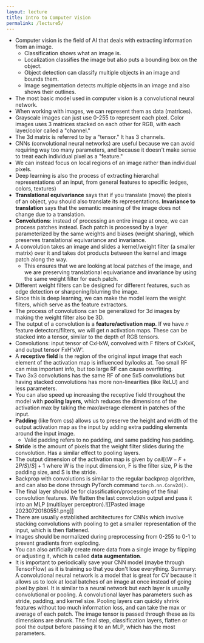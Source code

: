 ```yaml
---
layout: lecture
title: Intro to Computer Vision
permalink: /lecture5/
---
```

- Computer vision is the field of AI that deals with extracting information from an image.
	- Classification shows what an image is.
	- Localization classifies the image but also puts a bounding box on the object.
	- Object detection can classify multiple objects in an image and bounds them.
	- Image segmentation detects multiple objects in an image and also shows their outlines.
- The most basic model used in computer vision is a convolutional neural network.
- When working with images, we can represent them as data (matrices). 
- Grayscale images can just use 0-255 to represent each pixel. Color images uses 3 matrices stacked on each other for RGB, with each layer/color called a "channel."
- The 3d matrix is referred to by a "tensor." It has 3 channels.
- CNNs (convolutional neural networks) are useful because we can avoid requiring way too many parameters, and because it doesn't make sense to treat each individual pixel as a "feature."
- We can instead focus on local regions of an image rather than individual pixels.
- Deep learning is also the process of extracting hierarchal representations of an input, from general features to specific (edges, colors, textures)
- **Translational equivariance** says that if you translate (move) the pixels of an object, you should also translate its representations. **Invariance to translation** says that the semantic meaning of the image does not change due to a translation.
- **Convolutions**: instead of processing an entire image at once, we can process patches instead. Each patch is processed by a layer parameterized by the same weights and biases (weight sharing), which preserves translational equivariance and invariance.
- A convolution takes an image and slides a kernel/weight filter (a smaller matrix) over it and takes dot products between the kernel and image patch along the way. 
	- This ensures that we are looking at local patches of the image, and we are preserving translational equivariance and invariance by using the same weight filter for each patch.
-  Different weight filters can be designed for different features, such as edge detection or sharpening/blurring the image.
- Since this is deep learning, we can make the model learn the weight filters, which serve as the feature extractors.
- The process of convolutions can be generalized for 3d images by making the weight filter also be 3D.
- The output of a convolution is a **feature/activation map**. If we have $n$ feature detectors/filters, we will get $n$ activation maps. These can be stacked into a tensor, similar to the depth of RGB tensors.
- Convolutions: input tensor of CxHxW, convolved with F filters of CxKxK, and output tensor FxH'xW'.
- A **receptive field** is the region of the original input image that each element of the activation map is influenced by/looks at. Too small RF can miss important info, but too large RF can cause overfitting.
- Two 3x3 convolutions has the same RF of one 5x5 convolutions but having stacked convolutions has more non-linearities (like ReLU) and less parameters.
- You can also speed up increasing the receptive field throughout the model with **pooling layers,** which reduces the dimensions of the activation max by taking the max/average element in patches of the input.
- **Padding** (like from css) allows us to preserve the height and width of the output activation map as the input by adding extra padding elements around the input image.
	- Valid padding refers to no padding, and same padding has padding.
- **Stride** is the amount of pixels that the weight filter slides during the convolution. Has a similar effect to pooling layers.
- The output dimension of the activation map is given by $ceil[(W-F+2P/S)/S]+1$ where W is the input dimension, F is the filter size, P is the padding size, and S is the stride.
- Backprop with convolutions is similar to the regular backprop algorithm, and can also be done through PyTorch command `torch.nn.Conv2d()`. 
- The final layer should be for classification/processing of the final convolution features. We flatten the last convolution output and pass it into an MLP (multilayer perceptron).![[Pasted image 20230720180551.png]]
- There are usually established architectures for CNNs which involve stacking convolutions with pooling to get a smaller representation of the input, which is then flattened.
- Images should be normalized during preprocessing from 0-255 to 0-1 to prevent gradients from exploding.
- You can also artificially create more data from a single image by flipping or adjusting it, which is called **data augmentation**.
- It is important to periodically save your CNN model (maybe through TensorFlow) as it is training so that you don't lose everything.
Summary: A convolutional neural network is a model that is great for CV because it allows us to look at local batches of an image at once instead of going pixel by pixel. It is similar to a neural network but each layer is usually convolutional or pooling. A convolutional layer has parameters such as stride, padding, and kernel size. Pooling layers can quickly shrink features without too much information loss, and can take the max or average of each patch. The image tensor is passed through these as its dimensions are shrunk. The final step, classification layers, flatten or pool the output before passing it to an MLP, which has the most parameters.